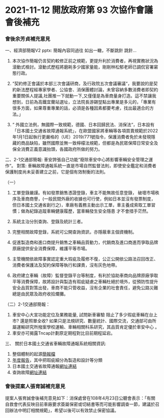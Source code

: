 # 2021-11-12 開放政府第 93 次協作會議 會後補充

### 會後余芳貞補充意見

一、經濟部簡報V2 pptx: 簡報內容同過往 如出一轍，不斷跳針 跳針…

1. 本次協作簡報仍言契約較修正前之規範，更提升利於消費者，再視實務狀況為滾動式檢討。滾動式歷程將磨耗多少國家量能，剛剛林松郁老師已調侃官署窘態行政。

2. “契約修正會議於本部三次會議研商，及行政院五次會議審議“，我要說的是契約新法歷程經專家學者、公協會、消保團體討論，未曾容納多數消費者即契約重要關係人提議,社團推一下就動一下,又僅僅是為車商量身打造。這不禁讓我想到，日前為高鐵宜蘭站選址，立法院長游錫堃點出專業是多元的，「專業有很多方面，如果尊重專業的話，必須是各種因素都要考慮，找出最適合的方法。」
    
3. “ 外國立法例，無國際一致規範，德國、日本回歸民法、消保法“，日本設有「日本國土交通省故障通報系統」，在歐盟國家將車輛等各項買賣規範於2022年1月1日起執行更嚴格的（UE）2019/771號指令，保護消費者免於未發現隱藏的商品缺陷，雖然國際並無一致檸檬法規範，但都是為民眾保障日常安全及保全消費正義意識抬頭，各國政府所做的努力。

二、2-1交通部簡報: 車安誇張自己功能“廢除車安中心將影響車輛安全管理之運作“。 對策: 車輛故障通報系統一直是市場自然監督法則，即使安全鑑定和消費者保護制度尚未妥善建立之前，它是個有效制衡的法則。

（一）
1. 工單登錄嚴謹。有如發票銷售憑證登錄，車主不能無故任意登錄， 破壞市場秩序及車商商譽，(一般民間外廠的收據也可行使，例如日本並沒有發票制度，但日本國土交通省創行之)，車廠有義務主動出示工單，車主養成索取工單習慣；做為紀錄追蹤車輛健康履歷，當車輛發生安全隱患 才不會措手茫然。

2. 系統主治分別查詢、登錄及統計三者。
    
3. 完整相關故障登錄，系統可公開查詢資訊，亦隱蔽車主個資機制。

4. 促進製造商和進口商提升銷售之車輛品質動力，代銷商及進口商進而爭取品牌原廠提供安全消費保障，維護平等市場。

5. 主管機關依故障事實認定重大瑕疵及履修不復，公正公開依公路法召回改正、消費者保護法及契約保障等執行和課責，沒有灰色地帶。

6. 政府建立車輛（故障）監督登錄平台等制度，有利於協助車商向品牌原廠爭取平等消費保障，故將設計與製造有瑕疵疑慮之車輛杜絕於境外，從預防性提升安全品質對策出發，車商不能只管收益，沒有企業的社會責任，避免公路災難總是由民眾及政府收拾爛攤。

（二）2-1交通部簡報：

1. 車安中心大宣功能定位及業務能量, 試問新車審驗 阻止了多少瑕疵車輛在台上市? 還是照單全收? 如果只是法規研究、數量統計、國際交流，交通部可由所屬運輸研究所撥案學校運輸、車輛相關科系研究，其品質肯定優於車安中心 。
2. 車安亦可揭露Tncap計劃原定期程對比目前期程延宕。

三、
關於日本國土交通省車輛故障通報系統相關資訊:

1. 整個體制的起源[簡報檔](https://www.cao.go.jp/consumer/doc/100827_shiryou1-1.pdf) 
2. [年度報告](https://www.mlit.go.jp/jidosha/carinf/rcl/common/data/r01recallbunseki.pdf)，其中把瑕疵細分為製造和設計等分類 
3. 日本國土交通省故障通報[網址連結](https://carinf.mlit.go.jp/jidosha/carinf/cis/car.html)
4. 查詢故障[網址連結](https://carinf.mlit.go.jp/jidosha/carinf/opn/index.html)

### 會後提案人張育誠補充意見

提案人張育誠會後補充意見如下：消保處曾在108年4月23日公聽會表示：「有關自救會代表反映目前車廠要求簽屬保密或切結書等而可能影響調查一節，建議於召回辦法中明訂相關規範」，希望以後可以有效禁止保密協議。
